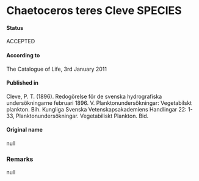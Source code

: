 Chaetoceros teres Cleve SPECIES
=======

#### Status
ACCEPTED

#### According to
The Catalogue of Life, 3rd January 2011

#### Published in
Cleve, P. T. (1896). Redogörelse för de svenska hydrografiska undersökningarne februari 1896. V. Planktonundersökningar: Vegetabilskt plankton. Bih. Kungliga Svenska Vetenskapsakademiens Handlingar 22: 1-33, Planktonundersökningar. Vegetabiliskt Plankton. Bid.

#### Original name
null

### Remarks
null